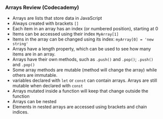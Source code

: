 ### Arrays Review (Codecademy)

-   Arrays are lists that store data in JavaScript
-   Always created with brackets `[]`
-   Each item in an array has an index (or numbered position), starting at 0
-   Items can be accessed using their index `MyArray[1]`
-   Items in the array can be changed using its index: `myArray[0] = 'new string'`
-   Arrays have a length property, which can be used to see how many items are in an array.
-   Arrays have their own methods, such as `.push()` and `.pop()`; `.push()` and `.pop()`
-   Some array methods are mutable (method will change the array) while others are immutable.
-   variables declared with `let` or `const` can contain arrays. Arrays are still mutable when declared with `const`
-   Arrays mutated inside a function will keep that change outside the function
-   Arrays can be nested
-   Elements in nested arrays are accessed using brackets and chain indices.
